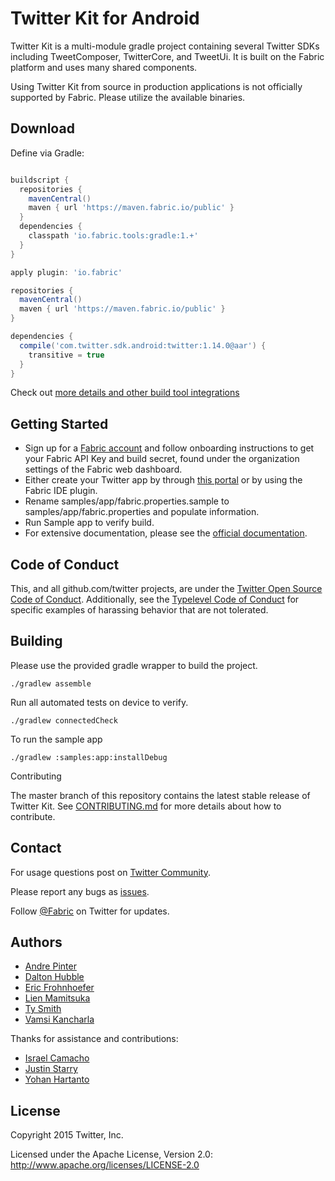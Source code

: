 # Twitter Kit for Android

Twitter Kit is a multi-module gradle project containing several Twitter SDKs including TweetComposer, TwitterCore, and TweetUi. It is built on the Fabric platform and uses many shared components.

Using Twitter Kit from source in production applications is not officially supported by Fabric. Please utilize the available binaries.

## Download


Define via Gradle:
```groovy

buildscript {
  repositories {
    mavenCentral()
    maven { url 'https://maven.fabric.io/public' }
  }
  dependencies {
    classpath 'io.fabric.tools:gradle:1.+'
  }
}

apply plugin: 'io.fabric'

repositories {
  mavenCentral()
  maven { url 'https://maven.fabric.io/public' }
}

dependencies {
  compile('com.twitter.sdk.android:twitter:1.14.0@aar') {
    transitive = true
  }
}

```

Check out [more details and other build tool integrations](https://fabric.io/downloads/build-tools)

## Getting Started

* Sign up for a [Fabric account](https://fabric.io) and follow onboarding instructions to get your Fabric API Key and build secret, found under the organization settings of the Fabric web dashboard.
* Either create your Twitter app by through [this portal](https://apps.twitter.com/) or by using the Fabric IDE plugin.
* Rename samples/app/fabric.properties.sample to samples/app/fabric.properties and populate information.
* Run Sample app to verify build.
* For extensive documentation, please see the [official documentation](http://docs.fabric.io/android/twitter/index.html).

## Code of Conduct

This, and all github.com/twitter projects, are under the [Twitter Open Source Code of Conduct](https://engineering.twitter.com/opensource/code-of-conduct). Additionally, see the [Typelevel Code of Conduct](http://typelevel.org/conduct) for specific examples of harassing behavior that are not tolerated.

## Building

Please use the provided gradle wrapper to build the project.

```
./gradlew assemble
```

Run all automated tests on device to verify.

```
./gradlew connectedCheck
```

To run the sample app

```
./gradlew :samples:app:installDebug
```


Contributing

The master branch of this repository contains the latest stable release of Twitter Kit. See [CONTRIBUTING.md](https://github.com/twitter/twitter-kit-android/blob/master/CONTRIBUTING.md) for more details about how to contribute.

## Contact

For usage questions post on [Twitter Community](https://twittercommunity.com/c/fabric/twitter).

Please report any bugs as [issues](https://github.com/twitter/twitter-kit-android/issues).

Follow [@Fabric](http://twitter.com/fabric) on Twitter for updates.

## Authors

* [Andre Pinter](https://twitter.com/endform)
* [Dalton Hubble](https://twitter.com/dghubble)
* [Eric Frohnhoefer](https://twitter.com/ericfrohnhoefer)
* [Lien Mamitsuka](https://twitter.com/lientm)
* [Ty Smith](https://twitter.com/tsmith)
* [Vamsi Kancharla](https://twitter.com/vam_si)

Thanks for assistance and contributions:

* [Israel Camacho](https://twitter.com/rallat)
* [Justin Starry](https://twitter.com/sirstarry)
* [Yohan Hartanto](https://twitter.com/yohan)

## License

Copyright 2015 Twitter, Inc.

Licensed under the Apache License, Version 2.0: http://www.apache.org/licenses/LICENSE-2.0
